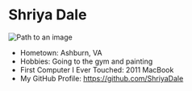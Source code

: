 # Shriya Dale

![Path to an image](https://www.google.com/url?sa=i&url=https%3A%2F%2Fwww.aiscribbles.com%2Fimg%2F23630%2Fsketch-of-a-teddy-bear%2F&psig=AOvVaw3wIm7OdqhDWnEALLhCgKjs&ust=1737949958687000&source=images&cd=vfe&opi=89978449&ved=0CBQQjRxqFwoTCLDZotm-kosDFQAAAAAdAAAAABAE)

- Hometown: Ashburn, VA
- Hobbies: Going to the gym and painting 
- First Computer I Ever Touched: 2011 MacBook
- My GitHub Profile: https://github.com/ShriyaDale